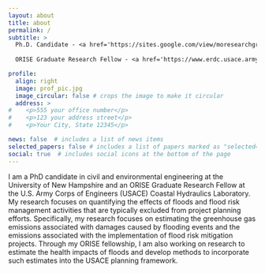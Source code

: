 ```yaml
---
layout: about
title: about
permalink: /
subtitle: >
  Ph.D. Candidate - <a href='https://sites.google.com/view/moresearchgroup'>University of New Hampshire Department of Civil and Environmental Engineering</a>. <br>
  
  ORISE Graduate Research Fellow - <a href='https://www.erdc.usace.army.mil/Locations/CHL/'>U.S. Army Corps of Engineers Coastal and Hydraulics Laboratory</a> <br>

profile:
  align: right
  image: prof_pic.jpg
  image_circular: false # crops the image to make it circular
  address: >
#    <p>555 your office number</p>
#    <p>123 your address street</p>
#    <p>Your City, State 12345</p>

news: false  # includes a list of news items
selected_papers: false # includes a list of papers marked as "selected={true}"
social: true  # includes social icons at the bottom of the page
---
```


I am a PhD candidate in civil and environmental engineering at the University of New Hampshire and an ORISE Graduate Research Fellow at the U.S. Army Corps of Engineers (USACE) Coastal Hydraulics Laboratory. My research focuses on quantifying the effects of floods and flood risk management activities that are typically excluded from project planning efforts. Specifically, my research focuses on estimating the greenhouse gas emissions associated with damages caused by flooding events and the emissions associated with the implementation of flood risk mitigation projects. Through my ORISE fellowship, I am also working on research to estimate the health impacts of floods and develop methods to incorporate such estimates into the USACE planning framework. 

